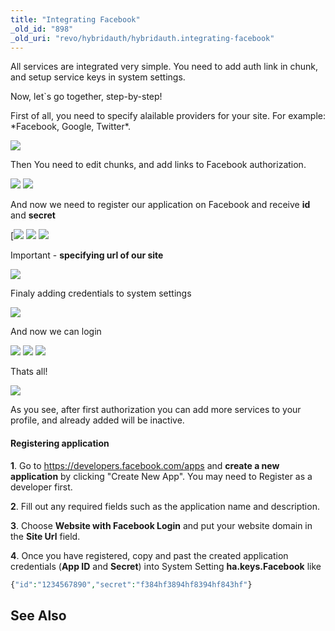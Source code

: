 ```yaml
---
title: "Integrating Facebook"
_old_id: "898"
_old_uri: "revo/hybridauth/hybridauth.integrating-facebook"
---
```


All services are integrated very simple. You need to add auth link in chunk, and setup service keys in system settings.

Now, let`s go together, step-by-step!

First of all, you need to specify alailable providers for your site. For example: \*Facebook, Google, Twitter\*.

![](ha_1.png)

Then You need to edit chunks, and add links to Facebook authorization.

![](ha_fb5.png) ![](ha_fb6.png)

And now we need to register our application on Facebook and receive **id** and **secret**

[![](ha_fb1.png) ![](ha_fb2.png) ![](ha_fb3.png)

Important - **specifying url of our site**

![](ha_fb3.png)

Finaly adding credentials to system settings

![](ha_fb4.png)

And now we can login

![](ha_2.png) ![](ha_fb7.png) ![](ha_fb8.png)

Thats all!

![](ha_fb9.png)

As you see, after first authorization you can add more services to your profile, and already added will be inactive.

#### Registering application

**1**. Go to <https://developers.facebook.com/apps> and **create a new application** by clicking "Create New App". You may need to Register as a developer first.

**2**. Fill out any required fields such as the application name and description.

**3**. Choose **Website with Facebook Login** and put your website domain in the **Site Url** field.

**4**. Once you have registered, copy and past the created application credentials (**App ID** and **Secret**) into System Setting **ha.keys.Facebook** like

``` php
{"id":"1234567890","secret":"f384hf3894hf8394hf843hf"}
```

## See Also
